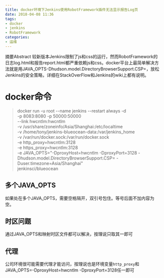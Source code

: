 ```yaml
---
title: docker环境下Jenkins使用RobotFramework插件无法显示报告Log页
date: 2018-04-08 11:36
tags:
- docker
- jenkins
- RobotFramework
categories:
- 运维
---
```

摘要Abstract
较新版本Jenkins限制了js和css的运行，然而RobotFramework的日志log.html和报告report.html都严重依赖js和css。docker平台上最简单解决方法就是用JAVA_OPTS-Dhudson.model.DirectoryBrowserSupport.CSP=，放松Jenkins的安全策略，详细在StackOverFlow和Jenkins的wiki上都有说明。

<!-- more -->
# docker命令
>docker run -u root --name jenkins --restart always -d \
-p 8083:8080 -p 50000:50000 \
--link hwcntlm:hwcntlm \
-v /usr/share/zoneinfo/Asia/Shanghai:/etc/localtime \
-v /home/tony/jenkins-blueocean-data:/var/jenkins_home \
-v /var/run/docker.sock:/var/run/docker.sock \
-e http_proxy=hwcntlm:3128 \
-e https_proxy=hwcntlm:3128 \
-e JAVA_OPTS="-DproxyHost=hwcntlm -DproxyPort=3128 -Dhudson.model.DirectoryBrowserSupport.CSP= -Duser.timezone=Asia/Shanghai" \
jenkinsci/blueocean
## 多个JAVA_OPTS
如果处在多个JAVA_OPTS，需要空格隔开，双引号包住。等号后面不加内容为空。
## 时区问题
通过JAVA_OPTS和映射时区文件都可以解决，按理说只取其一即可
## 代理
公司环境很可能需要代理才能访问，按理说也是环境变量`http_proxy`和JAVA_OPTS=-DproxyHost=hwcntlm -DproxyPort=3128任一即可
